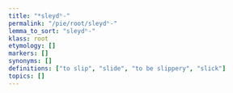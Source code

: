 ```yaml
---
title: "*sleydʰ-"
permalink: "/pie/root/sleydʰ-"
lemma_to_sort: "sleydʰ-"
klass: root
etymology: []
markers: []
synonyms: []
definitions: ["to slip", "slide", "to be slippery", "slick"]
topics: []
---
```

